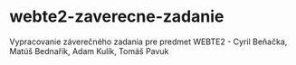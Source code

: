 # webte2-zaverecne-zadanie
Vypracovanie záverečného zadania pre predmet WEBTE2 - Cyril Beňačka, Matúš Bednařík, Adam Kulík, Tomáš Pavuk
